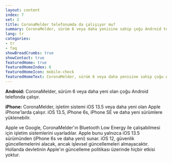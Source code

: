 ```yaml
---
layout: content
index: 7
set: 2
title: CoronaMelder telefonumda da çalışıyor mu?
summary: CoronaMelder, sürüm 6 veya daha yenisine sahip çoğu Android telefonda ve iOS 13.5 veya daha yenisine sahip iPhone'larda çalışır.
lang: tr
categories:
- tr
- faq
showBreadCrumbs: true
showContact: true
featuredHome: true
featuredHomeIndex: 6
featuredHomeIcon: mobile-check
featuredHomeText: CoronaMelder, sürüm 6 veya daha yenisine sahip çoğu Android telefonda ve iOS 13.5 veya daha yenisine sahip iPhone'larda çalışır.
---
```


**Android:** CoronaMelder, sürüm 6 veya daha yeni olan çoğu Android telefonda çalışır.

**iPhone:** CoronaMelder, işletim sistemi iOS 13.5 veya daha yeni olan Apple iPhone'larda çalışır. iOS 13.5, iPhone 6s, iPhone SE ve daha yeni sürümlere yüklenebilir.

Apple ve Google, CoronaMelder'ın Bluetooth Low Energy ile çalışabilmesi için işletim sistemlerini uyarladılar. Apple bunu yalnızca iOS 13.5 sürümünden (iPhone 6s ve daha yeni) sunar. iOS 12, güvenlik güncellemelerini alacak, ancak işlevsel güncellemeleri almayacaktır. Hollanda devletinin Apple'ın güncelleme politikası üzerinde hiçbir etkisi yoktur. 
